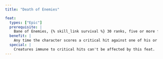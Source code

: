 ```yaml
---
title: "Death of Enemies"

feat:
  types: ["Epic"]
  prerequisite: |
    Bane of Enemies, {% skill_link survival %} 30 ranks, five or more favored enemies.
  benefit: |
    Any time the character scores a critical hit against one of his or her favored enemies, it must make a Fortitude save (DC 10 + &#189; character's ranger class level + character's Wisdom modifier) or die instantly.
  special: |
    Creatures immune to critical hits can't be affected by this feat.
---
```

